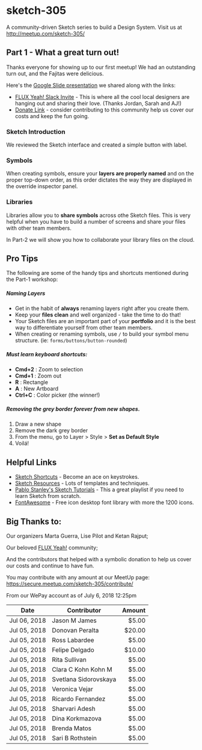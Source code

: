 # sketch-305
A community-driven Sketch series to build a Design System. Visit us at http://meetup.com/sketch-305/

## Part 1 - What a great turn out!
Thanks everyone for showing up to our first meetup! We had an outstanding turn out, and the Fajitas were delicious.

Here's the [Google Slide presentation](https://docs.google.com/presentation/d/e/2PACX-1vTIXkGaK_voF3oUUbU8HrIyg-RJfV5DKKO91bYMXCzK1vuBWflmQTCGwK2BVZI2Fg3s8k0AhrFlQyw4/pub?start=false&loop=false&delayms=3000) we shared along with the links:

- [FLUX Yeah! Slack Invite](http://bit.ly/fluxyeah) - This is where all the cool local designers are hanging out and sharing their love. (Thanks Jordan, Sarah and AJ!)
- [Donate Link](https://secure.meetup.com/sketch-305/contribute/) - consider contributing to this community help us cover our costs and keep the fun going.



### Sketch Introduction
We reviewed the Sketch interface and created a simple button with label.

### Symbols

When creating symbols, ensure your __layers are properly named__ and on the proper top-down order, as this order dictates the way they are displayed in the override inspector panel.

### Libraries
Libraries allow you to __share symbols__ across othe Sketch files. This is very helpful when you have to build a number of screens and share your files with other team members.

In Part-2 we will show you how to collaborate your library files on the cloud.

## Pro Tips
The following are some of the handy tips and shortcuts mentioned during the Part-1 workshop:

##### Naming Layers
- Get in the habit of __always__ renaming layers right after you create them.
- Keep your __files clean__ and well organized - take the time to do that!
- Your Sketch files are an important part of your __portfolio__ and it is the best way to differentiate yourself from other team members.  
- When creating or renaming symbols, use `/` to build your symbol menu structure. (ie: `forms/buttons/button-rounded`)

##### Must learn keyboard shortcuts:
 - __Cmd+2__ : Zoom to selection
 - __Cmd+1__ : Zoom out
 - __R__ : Rectangle
 - __A__ : New Artboard
 - __Ctrl+C__ : Color picker (the winner!)

##### Removing the grey border forever from new shapes.
1. Draw a new shape
2. Remove the dark grey border
3. From the menu, go to Layer > Style > __Set as Default Style__
4. Voilá!

## Helpful Links
 - [Sketch Shortcuts](http://sketchshortcuts.com/) - Become an ace on keystrokes.
 - [Sketch Resources](https://www.sketchappsources.com/) - Lots of templates and techniques.
 - [Pablo Stanley's Sketch Tutorials](https://www.youtube.com/watch?v=cEplnCnZuDM&list=PLWlUJU11tp4fEXI8deWhBQAHDv9R23WHB) - This a great playlist if you need to learn Sketch from scratch.
 - [FontAwesome](https://fontawesome.com/) - Free icon desktop font library with more the 1200 icons.

## Big Thanks to:
Our organizers Marta Guerra, Lise Pilot and Ketan Rajput;

Our beloved [FLUX Yeah!](http://bit.ly/fluxyeah) community;

And the contributors that helped with a symbolic donation to help us cover our costs and continue to have fun.

You may contribute with any amount at our MeetUp page:
https://secure.meetup.com/sketch-305/contribute/

From our WePay account as of July 6, 2018 12:25pm

| Date | Contributor | Amount |
|---|---|---:|
| Jul 06, 2018	| Jason M James	|	$5.00 |
| Jul 05, 2018	| Donovan Peralta	|	$20.00 |
| Jul 05, 2018	| Ross Labardee	|	$5.00 |
| Jul 05, 2018	| Felipe Delgado	|	$10.00 |
| Jul 05, 2018	| Rita Sullivan	|	$5.00 |
| Jul 05, 2018	| Clara C Kohn Kohn M	|	$5.00 |
| Jul 05, 2018	| Svetlana Sidorovskaya	|	$5.00 |
| Jul 05, 2018	| Veronica Vejar	|	$5.00 |
| Jul 05, 2018	| Ricardo Fernandez	|	$5.00 |
| Jul 05, 2018	| Sharvari Adesh	|	$5.00 |
| Jul 05, 2018	| Dina Korkmazova	|	$5.00 |
| Jul 05, 2018	| Brenda Matos	|	$5.00 |
| Jul 05, 2018	| Sari B Rothstein	|	$5.00 |
